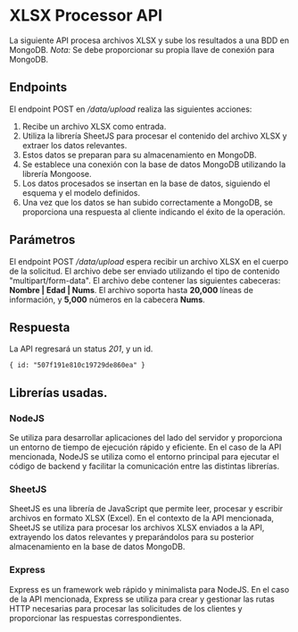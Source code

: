 # XLSX Processor API

La siguiente API procesa archivos XLSX y sube los resultados a una BDD en MongoDB.
_Nota:_ Se debe proporcionar su propia llave de conexión para MongoDB.

## Endpoints


El endpoint POST en _/data/upload_ realiza las siguientes acciones:

1.  Recibe un archivo XLSX como entrada.
2.  Utiliza la librería SheetJS para procesar el contenido del archivo XLSX y extraer los datos relevantes.
3.  Estos datos se preparan para su almacenamiento en MongoDB.
4.  Se establece una conexión con la base de datos MongoDB utilizando la librería Mongoose.
5.  Los datos procesados se insertan en la base de datos, siguiendo el esquema y el modelo definidos.
6.  Una vez que los datos se han subido correctamente a MongoDB, se proporciona una respuesta al cliente indicando el éxito de la operación.

## Parámetros

El endpoint POST _/data/upload_ espera recibir un archivo XLSX en el cuerpo de la solicitud. El archivo debe ser enviado utilizando el tipo de contenido "multipart/form-data".
El archivo debe contener las siguientes cabeceras: **Nombre | Edad | Nums**.
El archivo soporta hasta **20,000** líneas de información, y **5,000** números en la cabecera **Nums**.

## Respuesta

La API regresará un status _201_, y un id.

    { id: "507f191e810c19729de860ea" }


## Librerías usadas.

### NodeJS

Se utiliza para desarrollar aplicaciones del lado del servidor y proporciona un entorno de tiempo de ejecución rápido y eficiente. En el caso de la API mencionada, NodeJS se utiliza como el entorno principal para ejecutar el código de backend y facilitar la comunicación entre las distintas librerías.

### SheetJS

SheetJS es una librería de JavaScript que permite leer, procesar y escribir archivos en formato XLSX (Excel). En el contexto de la API mencionada, SheetJS se utiliza para procesar los archivos XLSX enviados a la API, extrayendo los datos relevantes y preparándolos para su posterior almacenamiento en la base de datos MongoDB.

### Express

Express es un framework web rápido y minimalista para NodeJS. En el caso de la API mencionada, Express se utiliza para crear y gestionar las rutas HTTP necesarias para procesar las solicitudes de los clientes y proporcionar las respuestas correspondientes.


